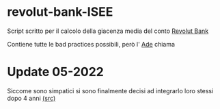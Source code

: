 # revolut-bank-ISEE

Script scritto per il calcolo della giacenza media del conto <a href="https://revolut.com"> Revolut Bank </a>

Contiene tutte le bad practices possibili, però l' <a href="https://www.agenziaentrate.gov.it">Ade</a> chiama

# Update 05-2022

Siccome sono simpatici si sono finalmente decisi ad integrarlo loro stessi dopo 4 anni <a href="https://www.hdblog.it/applicazioni/articoli/n556173/revolut-giacenza-media-annua-calcolo-app-pdf/"> (src) </a>
